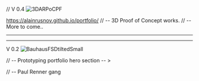 // V 0.4
![3DARPoCPF](https://user-images.githubusercontent.com/71734708/108457349-7fa62380-7240-11eb-8645-28ce0d7fc70b.gif)


https://alainrusnov.github.io/portfolio/
// -- 3D Proof of Concept works.
// -- More to come..

-------------------------------------------------------------------------------------------------------------------------------
-------------------------------------------------------------------------------------------------------------------------------

V 0.2
![BauhausFSDtiltedSmall](https://user-images.githubusercontent.com/71734708/107911509-bf13fd80-6f2a-11eb-883f-2bbd73c3cdab.png)

// -- Prototyping portfolio hero section -- >

// -- Paul Renner gang
